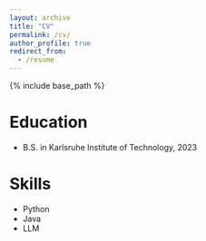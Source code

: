 ```yaml
---
layout: archive
title: "CV"
permalink: /cv/
author_profile: true
redirect_from:
  - /resume
---
```


{% include base_path %}

Education
======
* B.S. in Karlsruhe Institute of Technology, 2023

Skills
======
* Python
* Java
* LLM

